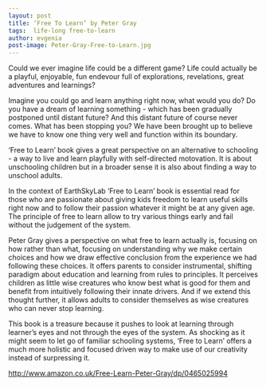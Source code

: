 ```yaml
---
layout: post
title: ‘Free To Learn’ by Peter Gray 
tags:  life-long free-to-learn
author: evgenia
post-image: Peter-Gray-Free-to-Learn.jpg
---
```


Could we ever imagine life could be a different game? Life could actually be a playful, enjoyable, fun endevour full of explorations, revelations, great adventures and learnings? 

Imagine you could go and learn anything right now, what would you do? Do you have a dream of learning something - which has been gradually postponed until distant future? And this distant future of course never comes. What has been stopping you? We have been brought up to believe we have to know one thing very well and function within its boundary. 

‘Free to Learn’ book gives a great perspective on an alternative to schooling - a way to live and learn playfully with self-directed motovation. It is about unschooling children but in a broader sense it is also about finding a way to unschool adults. 

In the context of EarthSkyLab ‘Free to Learn’ book is essential read for those who are passionate about giving kids freedom to learn useful skills right now and to follow their passion whatever it might be at any given age. The principle of free to learn allow to try various things early and fail without the judgement of the system. 

Peter Gray gives a perspective on what free to learn actually is, focusing on how rather than what, focusing on understanding why we make certain choices and how we draw effective conclusion from the experience we had following these choices. It offers parents to consider instrumental, shifting paradigm about education and learning from rules to principles. It perceives children as little wise creatures who know best what is good for them and benefit from intuitively following their innate drivers. And if we extend this thought further, it allows adults to consider themselves as wise creatures who can never stop learning. 

This book is a treasure because it pushes to look at learning through learner’s eyes and not through the eyes of the system. As shocking as it might seem to let go of familiar schooling systems, ‘Free to Learn’ offers a much more holistic and focused driven way to make use of our creativity instead of surpressing it. 

http://www.amazon.co.uk/Free-Learn-Peter-Gray/dp/0465025994







